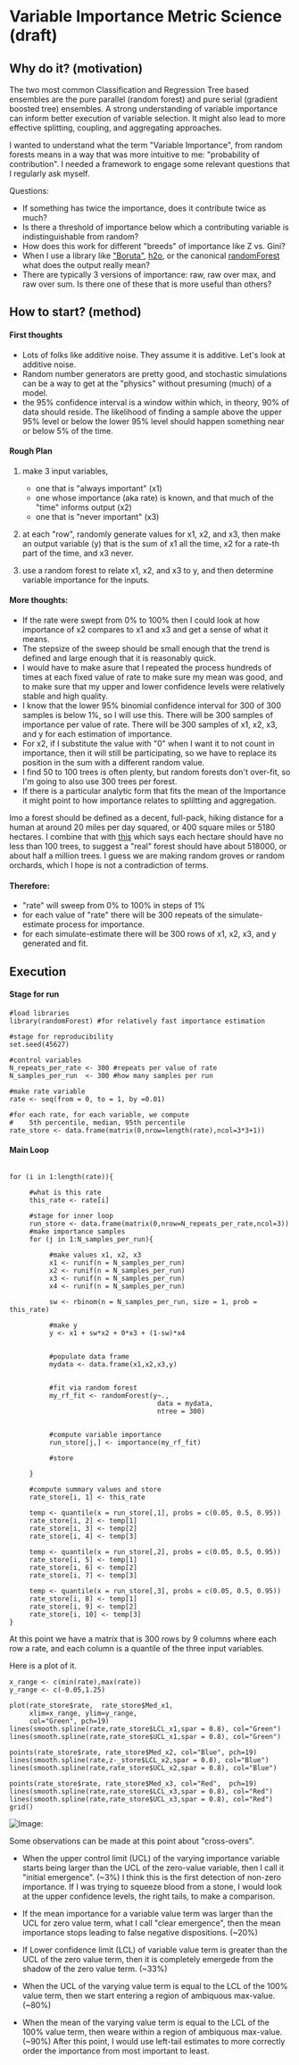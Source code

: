 Variable Importance Metric Science (draft)
================

Why do it? (motivation)
-----------------------

The two most common Classification and Regression Tree based ensembles are the pure parallel (random forest) and pure serial (gradient boosted tree) ensembles.  A strong understanding of variable importance can inform better execution of variable selection.  It might also lead to more effective splitting, coupling, and aggregating approaches.

I wanted to understand what the term "Variable Importance", from random forests means in a way that was more intuitive to me: "probability of contribution". I needed a framework to engage some relevant questions that I regularly ask myself.

Questions:
- If something has twice the importance, does it contribute twice as much?
- Is there a threshold of importance below which a contributing variable is indistinguishable from random?
- How does this work for different "breeds" of importance like Z vs. Gini?
- When I use a library like ["Boruta"](https://cran.r-project.org/web/packages/Boruta/Boruta.pdf), [h2o](https://cran.r-project.org/web/packages/h2o/h2o.pdf), or the canonical [randomForest](https://cran.r-project.org/web/packages/randomForest/randomForest.pdf) what does the output really mean?
- There are typically 3 versions of importance: raw, raw over max, and raw over sum.  Is there one of these that is more useful than others?  

How to start? (method)
----------------------

#### First thoughts

-   Lots of folks like additive noise. They assume it is additive.  Let's look at additive noise.
-   Random number generators are pretty good, and stochastic simulations can be a way to get at the "physics" without presuming (much) of a model.
-   the 95% confidence interval is a window within which, in theory, 90% of data should reside. The likelihood of finding a sample above the upper 95% level or below the lower 95% level should happen something near or below 5% of the time.

#### Rough Plan

1.  make 3 input variables,
    -   one that is "always important" (x1)
    -   one whose importance (aka rate) is known, and that much of the "time" informs output (x2)
    -   one that is "never important" (x3)

2.  at each "row", randomly generate values for x1, x2, and x3, then make an output variable (y) that is the sum of x1 all the time, x2 for a rate-th part of the time, and x3 never.
3.  use a random forest to relate x1, x2, and x3 to y, and then determine variable importance for the inputs.

#### More thoughts:

-   If the rate were swept from 0% to 100% then I could look at how importance of x2 compares to x1 and x3 and get a sense of what it means.
-   The stepsize of the sweep should be small enough that the trend is defined and large enough that it is reasonably quick.
-   I would have to make asure that I repeated the process hundreds of times at each fixed value of rate to make sure my mean was good, and to make sure that my upper and lower confidence levels were relatively stable and high quality.
-   I know that the lower 95% binomial confidence interval for 300 of 300 samples is below 1%, so I will use this. There will be 300 samples of importance per value of rate. There will be 300 samples of x1, x2, x3, and y for each estimation of importance.
-   For x2, if I substitute the value with "0" when I want it to not count in importance, then it will still be participating, so we have to replace its position in the sum with a different random value.
-   I find 50 to 100 trees is often plenty, but random forests don't over-fit, so I'm going to also use 300 trees per forest.
-   If there is a particular analytic form that fits the mean of the Importance it might point to how importance relates to spliltting and aggregation.

Imo a forest should be defined as a decent, full-pack, hiking distance for a human at around 20 miles per day squared, or 400 square miles or 5180 hectares. I combine that with [this](https://www.quora.com/How-many-trees-are-required-to-make-forest) which says each hectare should have no less than 100 trees, to suggest a "real" forest should have about 518000, or about half a million trees. I guess we are making random groves or random orchards, which I hope is not a contradiction of terms.

#### Therefore:

-   "rate" will sweep from 0% to 100% in steps of 1%
-   for each value of "rate" there will be 300 repeats of the simulate-estimate process for importance.
-   for each simulate-estimate there will be 300 rows of x1, x2, x3, and y generated and fit.

Execution
---------

#### Stage for run
```{r, echo=TRUE, message=FALSE, collapse=TRUE}
#load libraries
library(randomForest) #for relatively fast importance estimation

#stage for reproducibility
set.seed(45627) 

#control variables
N_repeats_per_rate <- 300 #repeats per value of rate
N_samples_per_run  <- 300 #how many samples per run

#make rate variable
rate <- seq(from = 0, to = 1, by =0.01)

#for each rate, for each variable, we compute
#    5th percentile, median, 95th percentile
rate_store <- data.frame(matrix(0,nrow=length(rate),ncol=3*3+1))
```


#### Main Loop

```{r, echo=TRUE, message=FALSE}

for (i in 1:length(rate)){
     
     #what is this rate
     this_rate <- rate[i]
     
     #stage for inner loop
     run_store <- data.frame(matrix(0,nrow=N_repeats_per_rate,ncol=3))
     #make importance samples
     for (j in 1:N_samples_per_run){
          
          #make values x1, x2, x3
          x1 <- runif(n = N_samples_per_run)
          x2 <- runif(n = N_samples_per_run)
          x3 <- runif(n = N_samples_per_run)
          x4 <- runif(n = N_samples_per_run) 
          
          sw <- rbinom(n = N_samples_per_run, size = 1, prob = this_rate)
          
          #make y
          y <- x1 + sw*x2 + 0*x3 + (1-sw)*x4
          
          
          #populate data frame
          mydata <- data.frame(x1,x2,x3,y)
          
          
          #fit via random forest
          my_rf_fit <- randomForest(y~.,
                                     data = mydata, 
                                     ntree = 300)
          
          
          #compute variable importance
          run_store[j,] <- importance(my_rf_fit)
          
          #store
          
     }
     
     #compute summary values and store
     rate_store[i, 1] <- this_rate
     
     temp <- quantile(x = run_store[,1], probs = c(0.05, 0.5, 0.95))
     rate_store[i, 2] <- temp[1] 
     rate_store[i, 3] <- temp[2] 
     rate_store[i, 4] <- temp[3] 
     
     temp <- quantile(x = run_store[,2], probs = c(0.05, 0.5, 0.95))
     rate_store[i, 5] <- temp[1] 
     rate_store[i, 6] <- temp[2] 
     rate_store[i, 7] <- temp[3] 
     
     temp <- quantile(x = run_store[,3], probs = c(0.05, 0.5, 0.95))
     rate_store[i, 8] <- temp[1] 
     rate_store[i, 9] <- temp[2] 
     rate_store[i, 10] <- temp[3] 
}
```

At this point we have a matrix that is 300 rows by 9 columns where each row a rate, and each column is a quantile of the three input variables.

Here is a plot of it.

```{r Importance_plot, echo=FALSE}
x_range <- c(min(rate),max(rate))
y_range <- c(-0.05,1.25)

plot(rate_store$rate,  rate_store$Med_x1, 
     xlim=x_range, ylim=y_range,
     col="Green", pch=19)
lines(smooth.spline(rate,rate_store$LCL_x1,spar = 0.8), col="Green")
lines(smooth.spline(rate,rate_store$UCL_x1,spar = 0.8), col="Green")

points(rate_store$rate, rate_store$Med_x2, col="Blue", pch=19)
lines(smooth.spline(rate,z-_store$LCL_x2,spar = 0.8), col="Blue")
lines(smooth.spline(rate,rate_store$UCL_x2,spar = 0.8), col="Blue")

points(rate_store$rate, rate_store$Med_x3, col="Red",  pch=19)
lines(smooth.spline(rate,rate_store$LCL_x3,spar = 0.8), col="Red")
lines(smooth.spline(rate,rate_store$UCL_x3,spar = 0.8), col="Red")
grid()
```

![Image:](https://github.com/EngrStudent/Exploring_importance_CART_ensemble_part1/blob/master/Rplot.png)
 

Some observations can be made at this point about "cross-overs".  
- When the upper control limit (UCL) of the varying importance variable starts being larger than the UCL of the zero-value variable, then I call it "initial emergence".  (~3%)  I think this is the first detection of non-zero importance. If I was trying to squeeze blood from a stone, I would look at the upper confidence levels, the right tails, to make a comparison.  
- If the mean importance for a variable value term was larger than the UCL for zero value term, what I call "clear emergence", then the mean importance stops leading to false negative dispositions.  (~20%)
- If Lower confidence limit (LCL) of variable value term is greater than the UCL of the zero value term, then it is completely emergede from the shadow of the zero value term. (~33%)

- When the UCL of the varying value term is equal to the LCL of the 100% value term, then we start entering a region of ambiquous max-value.  (~80%)
- When the mean of the varying value term is equal to the LCL of the 100% value term, then weare within a region of ambiquous max-value.  (~90%)  After this point, I would use left-tail estimates to more correctly order the importance from most important to least.


